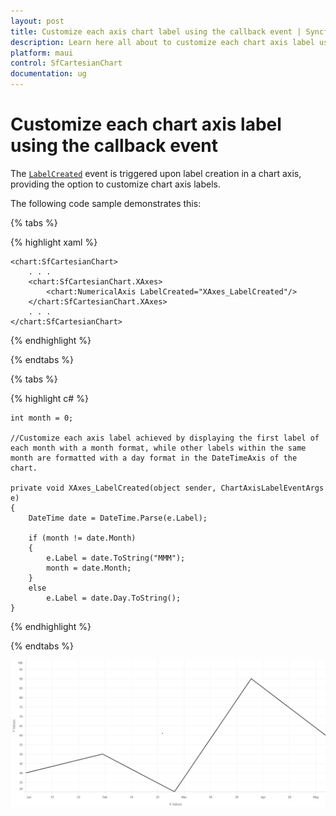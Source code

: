 ```yaml
---
layout: post
title: Customize each axis chart label using the callback event | Syncfusion
description: Learn here all about to customize each chart axis label using the callback event in Syncfusion .NET MAUI Chart (SfCartesianChart) control.
platform: maui
control: SfCartesianChart
documentation: ug
---
```


# Customize each chart axis label using the callback event

The [`LabelCreated`](https://help.syncfusion.com/cr/maui/Syncfusion.Maui.Charts.ChartAxis.html#Syncfusion_Maui_Charts_ChartAxis_LabelCreated) event is triggered upon label creation in a chart axis, providing the option to customize chart axis labels.

The following code sample demonstrates this:

{% tabs %}

{% highlight xaml %}

    <chart:SfCartesianChart>
        . . .
        <chart:SfCartesianChart.XAxes>
            <chart:NumericalAxis LabelCreated="XAxes_LabelCreated"/>
        </chart:SfCartesianChart.XAxes>
        . . .
    </chart:SfCartesianChart>

{% endhighlight %}

{% endtabs %}

{% tabs %}

{% highlight c# %}

    int month = 0;
 
    //Customize each axis label achieved by displaying the first label of each month with a month format, while other labels within the same month are formatted with a day format in the DateTimeAxis of the chart.
    
    private void XAxes_LabelCreated(object sender, ChartAxisLabelEventArgs e)
    {
        DateTime date = DateTime.Parse(e.Label);

        if (month != date.Month)
        {
            e.Label = date.ToString("MMM");
            month = date.Month;
        }
        else
            e.Label = date.Day.ToString();
    }
    
{% endhighlight  %}

{% endtabs %}

![Customize each chart axis label](How-to_images/MAUI_Customize_each_chart_axis_label.png)
